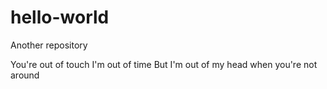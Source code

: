 # hello-world
Another repository

You're out of touch
I'm out of time
But I'm out of my head when you're not around

